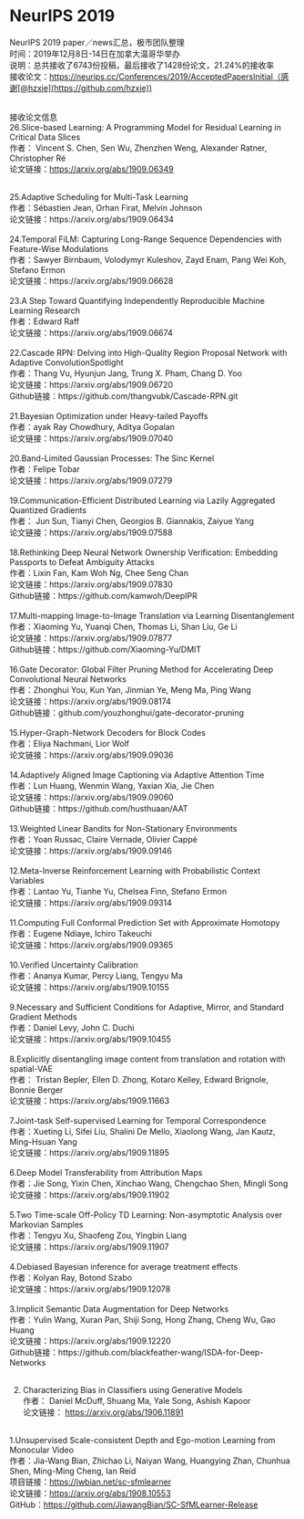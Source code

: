 # NeurIPS 2019
NeurIPS 2019 paper／news汇总，极市团队整理<br>
时间：2019年12月8日-14日在加拿大温哥华举办<br>
说明：总共接收了6743份投稿，最后接收了1428份论文，21.24%的接收率<br>
接收论文：https://neurips.cc/Conferences/2019/AcceptedPapersInitial（感谢[@hzxie](https://github.com/hzxie))<br><br>

接收论文信息<br>
26.Slice-based Learning: A Programming Model for Residual Learning in Critical Data Slices <br>
作者： Vincent S. Chen, Sen Wu, Zhenzhen Weng, Alexander Ratner, Christopher Ré <br>
论文链接：https://arxiv.org/abs/1909.06349 <br>

<br>
25.Adaptive Scheduling for Multi-Task Learning <br>
作者：Sébastien Jean, Orhan Firat, Melvin Johnson <br>
论文链接：https://arxiv.org/abs/1909.06434 <br>

<br>
24.Temporal FiLM: Capturing Long-Range Sequence Dependencies with Feature-Wise Modulations <br>
作者：Sawyer Birnbaum, Volodymyr Kuleshov, Zayd Enam, Pang Wei Koh, Stefano Ermon <br>
论文链接：https://arxiv.org/abs/1909.06628 <br>

<br>
23.A Step Toward Quantifying Independently Reproducible Machine Learning Research <br>
作者：Edward Raff <br>
论文链接：https://arxiv.org/abs/1909.06674 <br>

<br>
22.Cascade RPN: Delving into High-Quality Region Proposal Network with Adaptive ConvolutionSpotlight <br>
作者：Thang Vu, Hyunjun Jang, Trung X. Pham, Chang D. Yoo <br>
论文链接：https://arxiv.org/abs/1909.06720 <br>
Github链接：https://github.com/thangvubk/Cascade-RPN.git <br>
<br>
21.Bayesian Optimization under Heavy-tailed Payoffs <br>
作者：ayak Ray Chowdhury, Aditya Gopalan <br>
论文链接：https://arxiv.org/abs/1909.07040 <br>

<br>
20.Band-Limited Gaussian Processes: The Sinc Kernel <br>
作者：Felipe Tobar <br>
论文链接：https://arxiv.org/abs/1909.07279 <br>

<br>
19.Communication-Efficient Distributed Learning via Lazily Aggregated Quantized Gradients <br>
作者： Jun Sun, Tianyi Chen, Georgios B. Giannakis, Zaiyue Yang <br>
论文链接：https://arxiv.org/abs/1909.07588 <br>

<br>
18.Rethinking Deep Neural Network Ownership Verification: Embedding Passports to Defeat Ambiguity Attacks <br>
作者：Lixin Fan, Kam Woh Ng, Chee Seng Chan <br>
论文链接：https://arxiv.org/abs/1909.07830 <br>
Github链接：https://github.com/kamwoh/DeepIPR <br>
<br>
17.Multi-mapping Image-to-Image Translation via Learning Disentanglement <br>
作者：Xiaoming Yu, Yuanqi Chen, Thomas Li, Shan Liu, Ge Li <br>
论文链接：https://arxiv.org/abs/1909.07877 <br>
Github链接：https://github.com/Xiaoming-Yu/DMIT <br>
<br>
16.Gate Decorator: Global Filter Pruning Method for Accelerating Deep Convolutional Neural Networks <br>
作者：Zhonghui You, Kun Yan, Jinmian Ye, Meng Ma, Ping Wang <br>
论文链接：https://arxiv.org/abs/1909.08174 <br>
Github链接：github.com/youzhonghui/gate-decorator-pruning <br>
<br>
15.Hyper-Graph-Network Decoders for Block Codes <br>
作者：Eliya Nachmani, Lior Wolf <br>
论文链接：https://arxiv.org/abs/1909.09036 <br>

<br>
14.Adaptively Aligned Image Captioning via Adaptive Attention Time <br>
作者：Lun Huang, Wenmin Wang, Yaxian Xia, Jie Chen <br>
论文链接：https://arxiv.org/abs/1909.09060 <br>
Github链接：https://github.com/husthuaan/AAT <br>
<br>
13.Weighted Linear Bandits for Non-Stationary Environments <br>
作者：Yoan Russac, Claire Vernade, Olivier Cappé <br>
论文链接：https://arxiv.org/abs/1909.09146 <br>

<br>
12.Meta-Inverse Reinforcement Learning with Probabilistic Context Variables <br>
作者：Lantao Yu, Tianhe Yu, Chelsea Finn, Stefano Ermon <br>
论文链接：https://arxiv.org/abs/1909.09314 <br>

<br>
11.Computing Full Conformal Prediction Set with Approximate Homotopy <br>
作者：Eugene Ndiaye, Ichiro Takeuchi <br>
论文链接：https://arxiv.org/abs/1909.09365 <br>

<br>
10.Verified Uncertainty Calibration <br>
作者：Ananya Kumar, Percy Liang, Tengyu Ma <br>
论文链接：https://arxiv.org/abs/1909.10155 <br>

<br>
9.Necessary and Sufficient Conditions for Adaptive, Mirror, and Standard Gradient Methods <br>
作者：Daniel Levy, John C. Duchi <br>
论文链接：https://arxiv.org/abs/1909.10455 <br>

<br>
8.Explicitly disentangling image content from translation and rotation with spatial-VAE <br>
作者： Tristan Bepler, Ellen D. Zhong, Kotaro Kelley, Edward Brignole, Bonnie Berger <br>
论文链接：https://arxiv.org/abs/1909.11663 <br>

<br>
7.Joint-task Self-supervised Learning for Temporal Correspondence <br>
作者：Xueting Li, Sifei Liu, Shalini De Mello, Xiaolong Wang, Jan Kautz, Ming-Hsuan Yang <br>
论文链接：https://arxiv.org/abs/1909.11895 <br>

<br>
6.Deep Model Transferability from Attribution Maps <br>
作者：Jie Song, Yixin Chen, Xinchao Wang, Chengchao Shen, Mingli Song <br>
论文链接：https://arxiv.org/abs/1909.11902 <br>

<br>
5.Two Time-scale Off-Policy TD Learning: Non-asymptotic Analysis over Markovian Samples <br>
作者：Tengyu Xu, Shaofeng Zou, Yingbin Liang <br>
论文链接：https://arxiv.org/abs/1909.11907 <br>

<br>
4.Debiased Bayesian inference for average treatment effects <br>
作者：Kolyan Ray, Botond Szabo <br>
论文链接：https://arxiv.org/abs/1909.12078 <br>

<br>
3.Implicit Semantic Data Augmentation for Deep Networks <br>
作者：Yulin Wang, Xuran Pan, Shiji Song, Hong Zhang, Cheng Wu, Gao Huang <br>
论文链接：https://arxiv.org/abs/1909.12220 <br>
Github链接：https://github.com/blackfeather-wang/ISDA-for-Deep-Networks <br>
<br>

2. Characterizing Bias in Classifiers using Generative Models<br> 
作者： Daniel McDuff, Shuang Ma, Yale Song, Ashish Kapoor<br>
论文链接： https://arxiv.org/abs/1906.11891 <br><br>

1.Unsupervised Scale-consistent Depth and Ego-motion Learning from Monocular Video<br>
作者：Jia-Wang Bian, Zhichao Li, Naiyan Wang, Huangying Zhan, Chunhua Shen, Ming-Ming Cheng, Ian Reid<br>
项目链接：https://jwbian.net/sc-sfmlearner<br>
论文链接：https://arxiv.org/abs/1908.10553<br>
GitHub：https://github.com/JiawangBian/SC-SfMLearner-Release<br>


